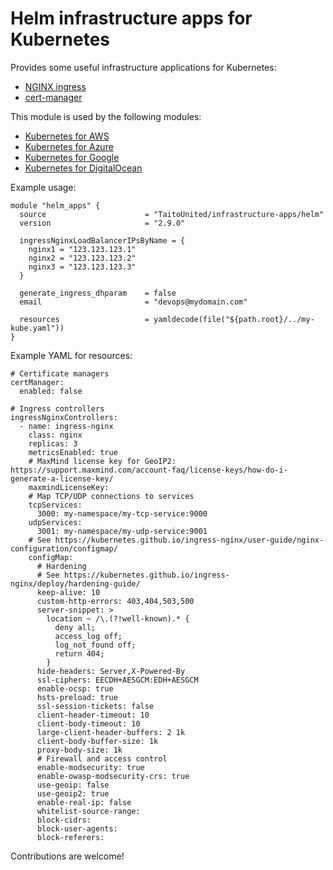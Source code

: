 # Helm infrastructure apps for Kubernetes

Provides some useful infrastructure applications for Kubernetes:

- [NGINX ingress](https://kubernetes.github.io/ingress-nginx/)
- [cert-manager](https://cert-manager.io/)

This module is used by the following modules:

- [Kubernetes for AWS](https://registry.terraform.io/modules/TaitoUnited/kubernetes/aws)
- [Kubernetes for Azure](https://registry.terraform.io/modules/TaitoUnited/kubernetes/azurerm)
- [Kubernetes for Google](https://registry.terraform.io/modules/TaitoUnited/kubernetes/google)
- [Kubernetes for DigitalOcean](https://registry.terraform.io/modules/TaitoUnited/kubernetes/digitalocean)

Example usage:

```
module "helm_apps" {
  source                      = "TaitoUnited/infrastructure-apps/helm"
  version                     = "2.9.0"

  ingressNginxLoadBalancerIPsByName = {
    nginx1 = "123.123.123.1"
    nginx2 = "123.123.123.2"
    nginx3 = "123.123.123.3"
  }

  generate_ingress_dhparam    = false
  email                       = "devops@mydomain.com"

  resources                   = yamldecode(file("${path.root}/../my-kube.yaml"))
}
```

Example YAML for resources:

```
# Certificate managers
certManager:
  enabled: false

# Ingress controllers
ingressNginxControllers:
  - name: ingress-nginx
    class: nginx
    replicas: 3
    metricsEnabled: true
    # MaxMind license key for GeoIP2: https://support.maxmind.com/account-faq/license-keys/how-do-i-generate-a-license-key/
    maxmindLicenseKey:
    # Map TCP/UDP connections to services
    tcpServices:
      3000: my-namespace/my-tcp-service:9000
    udpServices:
      3001: my-namespace/my-udp-service:9001
    # See https://kubernetes.github.io/ingress-nginx/user-guide/nginx-configuration/configmap/
    configMap:
      # Hardening
      # See https://kubernetes.github.io/ingress-nginx/deploy/hardening-guide/
      keep-alive: 10
      custom-http-errors: 403,404,503,500
      server-snippet: >
        location ~ /\.(?!well-known).* {
          deny all;
          access_log off;
          log_not_found off;
          return 404;
        }
      hide-headers: Server,X-Powered-By
      ssl-ciphers: EECDH+AESGCM:EDH+AESGCM
      enable-ocsp: true
      hsts-preload: true
      ssl-session-tickets: false
      client-header-timeout: 10
      client-body-timeout: 10
      large-client-header-buffers: 2 1k
      client-body-buffer-size: 1k
      proxy-body-size: 1k
      # Firewall and access control
      enable-modsecurity: true
      enable-owasp-modsecurity-crs: true
      use-geoip: false
      use-geoip2: true
      enable-real-ip: false
      whitelist-source-range:
      block-cidrs:
      block-user-agents:
      block-referers:
```

Contributions are welcome!
